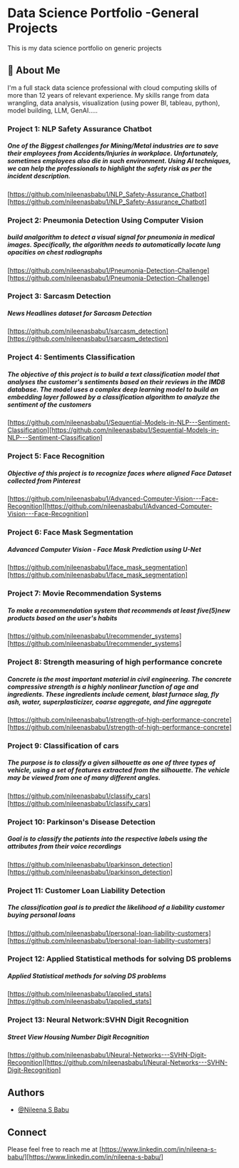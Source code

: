 
# Data Science Portfolio -General Projects

This is my data science portfolio on generic projects


## 🚀 About Me
I'm a full stack data science professional with cloud computing skills of more than 12 years of relevant experience. My skills range from data wrangling, data analysis, visualization (using power BI, tableau, python), model building, LLM, GenAI.....
### Project 1: NLP Safety Assurance Chatbot

##### One of the Biggest challenges for Mining/Metal industries are to save their employees from Accidents/Injuries in workplace. Unfortunately, sometimes employees also die in such environment. Using AI techniques, we can help the professionals to highlight the safety risk as per the incident description.

[https://github.com/nileenasbabu1/NLP_Safety-Assurance_Chatbot][https://github.com/nileenasbabu1/NLP_Safety-Assurance_Chatbot]
### Project 2: Pneumonia Detection Using Computer Vision

##### build analgorithm to detect a visual signal for pneumonia in medical images. Specifically, the algorithm needs to automatically locate lung opacities on chest radiographs

[https://github.com/nileenasbabu1/Pneumonia-Detection-Challenge][https://github.com/nileenasbabu1/Pneumonia-Detection-Challenge]
### Project 3: Sarcasm Detection

##### News Headlines dataset for Sarcasm Detection

[https://github.com/nileenasbabu1/sarcasm_detection][https://github.com/nileenasbabu1/sarcasm_detection]
### Project 4: Sentiments Classification

##### The objective of this project is to build a text classification model that analyses the customer's sentiments based on their reviews in the IMDB database. The model uses a complex deep learning model to build an embedding layer followed by a classification algorithm to analyze the sentiment of the customers

[https://github.com/nileenasbabu1/Sequential-Models-in-NLP---Sentiment-Classification][https://github.com/nileenasbabu1/Sequential-Models-in-NLP---Sentiment-Classification]
### Project 5: Face Recognition

##### Objective of this project is to recognize faces where aligned Face Dataset collected from Pinterest

[https://github.com/nileenasbabu1/Advanced-Computer-Vision---Face-Recognition][https://github.com/nileenasbabu1/Advanced-Computer-Vision---Face-Recognition]
### Project 6: Face Mask Segmentation

##### Advanced Computer Vision - Face Mask Prediction using U-Net

[https://github.com/nileenasbabu1/face_mask_segmentation][https://github.com/nileenasbabu1/face_mask_segmentation]
### Project 7: Movie Recommendation Systems

##### To make a recommendation system that recommends at least five(5)new products based on the user's habits

[https://github.com/nileenasbabu1/recommender_systems][https://github.com/nileenasbabu1/recommender_systems]
### Project 8: Strength measuring of high performance concrete

##### Concrete is the most important material in civil engineering. The concrete compressive strength is a highly nonlinear function of age and ingredients. These ingredients include cement, blast furnace slag, fly ash, water, superplasticizer, coarse aggregate, and fine aggregate

[https://github.com/nileenasbabu1/strength-of-high-performance-concrete][https://github.com/nileenasbabu1/strength-of-high-performance-concrete]
### Project 9: Classification of cars

##### The purpose is to classify a given silhouette as one of three types of vehicle, using a set of features extracted from the silhouette. The vehicle may be viewed from one of many different angles.

[https://github.com/nileenasbabu1/classify_cars][https://github.com/nileenasbabu1/classify_cars]
### Project 10: Parkinson's Disease Detection

##### Goal is to classify the patients into the respective labels using the attributes from their voice recordings

[https://github.com/nileenasbabu1/parkinson_detection][https://github.com/nileenasbabu1/parkinson_detection]
### Project 11: Customer Loan Liability Detection

##### The classification goal is to predict the likelihood of a liability customer buying personal loans

[https://github.com/nileenasbabu1/personal-loan-liability-customers][https://github.com/nileenasbabu1/personal-loan-liability-customers]
### Project 12: Applied Statistical methods for solving DS problems

##### Applied Statistical methods for solving DS problems

[https://github.com/nileenasbabu1/applied_stats][https://github.com/nileenasbabu1/applied_stats]
### Project 13: Neural Network:SVHN Digit Recognition

##### Street View Housing Number Digit Recognition

[https://github.com/nileenasbabu1/Neural-Networks---SVHN-Digit-Recognition][https://github.com/nileenasbabu1/Neural-Networks---SVHN-Digit-Recognition]
## Authors

- [@Nileena S Babu](https://www.github.com/nileenasbabu1)


## Connect

Please feel free to reach me at [https://www.linkedin.com/in/nileena-s-babu/][https://www.linkedin.com/in/nileena-s-babu/]

